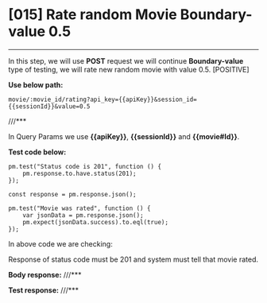 # [015] Rate random Movie Boundary-value 0.5
___

In this step, we will use __POST__ request we will continue __Boundary-value__ type of testing, we will rate new random movie with value 0.5. [POSITIVE]

__Use below path:__
```
movie/:movie_id/rating?api_key={{apiKey}}&session_id={{sessionId}}&value=0.5 
```

///***
 
In Query Params we use __{{apiKey}}__, __{{sessionId}}__ and __{{movie#Id}}__.

__Test code below:__
```
pm.test("Status code is 201", function () {
    pm.response.to.have.status(201);
});

const response = pm.response.json();

pm.test("Movie was rated", function () {
    var jsonData = pm.response.json();
    pm.expect(jsonData.success).to.eql(true);
});
```

In above code we are checking:

Response of status code must be 201 and system must tell that movie rated.

__Body response:__
///***
 

__Test response:__
///***
 


